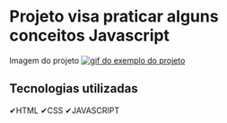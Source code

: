 # Projeto visa praticar alguns conceitos Javascript

Imagem do projeto
[<img src="./tmp.gif" alt="gif do exemplo do projeto">](https://marcelohcb.github.io/Projeto-Musical-Store/)
## Tecnologias utilizadas 
✔HTML
✔CSS 
✔JAVASCRIPT
